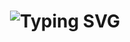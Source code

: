 <div align="center">
    <h1>
        <img src="https://readme-typing-svg.herokuapp.com?font=Jetbrains+mono&size=40&duration=3000&color=33FF33&center=true&vCenter=true&width=435&lines=Hey+there!..+I'm+Astin;This+is..;..my+Github..;Currently+trying..;..things+out..:);" alt="Typing SVG"/>
    </h1>
</div>
